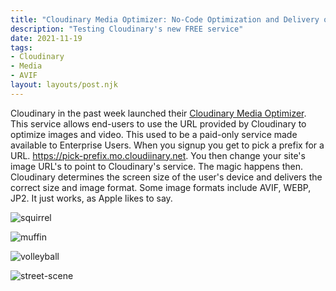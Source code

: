 ```yaml
---
title: "Cloudinary Media Optimizer: No-Code Optimization and Delivery of Visual Media"
description: "Testing Cloudinary's new FREE service"
date: 2021-11-19
tags:
- Cloudinary
- Media
- AVIF
layout: layouts/post.njk
---
```


Cloudinary in the past week launched their [Cloudinary Media Optimizer](https://cloudinary.com/blog/introducing_cloudinary_media_optimizer_automation_of_quality_and_high_performance_delivery). This service allows end-users to use the URL provided by Cloudinary to optimize images and video. This used to be a paid-only service made available to Enterprise Users.
When you signup you get to pick a prefix for a URL. https://pick-prefix.mo.cloudiinary.net. You then change your site's image URL's to point to Cloudinary's service.
The magic happens then. Cloudinary determines the screen size of the user's device and delivers the correct size and image format. Some image formats include AVIF, WEBP, JP2.
It just works, as Apple likes to say.


![squirrel](https://applegate-paul.mo.cloudinary.net/img/Squirrel-mountaintop.jpg)

![muffin](https://applegate-paul.mo.cloudinary.net/img/muffin.jpg)

![volleyball](https://applegate-paul.mo.cloudinary.net/img/volleyball-sunset.jpg)

![street-scene](https://applegate-paul.mo.cloudinary.net/img/street-scene-wet.jpg)
